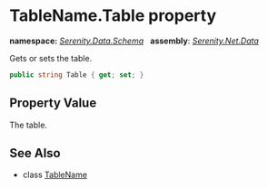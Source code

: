 # TableName.Table property
**namespace:** *[Serenity.Data.Schema](../../README.md#serenity.data.schema-namespace)*   **assembly**: *[Serenity.Net.Data](../../README.md)*

Gets or sets the table.

```csharp
public string Table { get; set; }
```

## Property Value

The table.

## See Also

* class [TableName](../TableName.md)